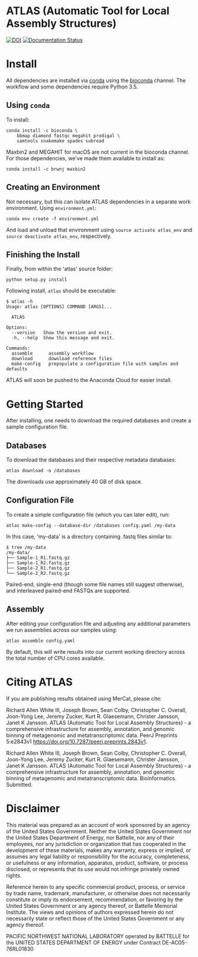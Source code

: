 # ATLAS (Automatic Tool for Local Assembly Structures)

[![DOI](https://zenodo.org/badge/75199304.svg)](https://zenodo.org/badge/latestdoi/75199304) [![Documentation Status](https://readthedocs.org/projects/pnnl-atlas/badge/?version=latest)](http://pnnl-atlas.readthedocs.io/en/latest/?badge=latest)

# Install

All dependencies are installed via [conda](https://www.continuum.io/downloads) using the [bioconda](https://github.com/bioconda/bioconda-recipes) channel.
The workflow and some dependencies require Python 3.5.

## Using `conda`

To install:

```
conda install -c bioconda \
    bbmap diamond fastqc megahit prodigal \
    samtools snakemake spades subread
```

Maxbin2 and MEGAHIT for macOS are not current in the bioconda channel. For those dependencies, we've made them available to install as:

```
conda install -c brwnj maxbin2
```

## Creating an Environment

Not necessary, but this can isolate ATLAS dependencies in a separate work
environment. Using `environment.yml`:

```
conda env create -f environment.yml
```

And load and unload that environment using `source activate atlas_env`
and `source deactivate atlas_env`, respectively.

## Finishing the Install

Finally, from within the 'atlas' source folder:

```
python setup.py install
```

Following install, `atlas` should be executable:

```
$ atlas -h
Usage: atlas [OPTIONS] COMMAND [ARGS]...

  ATLAS

Options:
  --version   Show the version and exit.
  -h, --help  Show this message and exit.

Commands:
  assemble      assembly workflow
  download      download reference files
  make-config   prepopulate a configuration file with samples and defaults
```

ATLAS will soon be pushed to the Anaconda Cloud for easier install.


# Getting Started

After installing, one needs to download the required databases and create a sample configuration file.


## Databases

To download the databases and their respective metadata databases:

```
atlas download -o /databases
```

The downloads use approximately 40 GB of disk space.


## Configuration File

To create a simple configuration file (which you can later edit), run:

```
atlas make-config --database-dir /databases config.yaml /my-data
```

In this case, 'my-data' is a directory containing .fastq files similar to:

```
$ tree /my-data
/my-data/
├── Sample-1_R1.fastq.gz
├── Sample-1_R2.fastq.gz
├── Sample-2_R1.fastq.gz
└── Sample-2_R2.fastq.gz
```

Paired-end, single-end (though some file names still suggest otherwise), and
interleaved paired-end FASTQs are supported.


## Assembly

After editing your configuration file and adjusting any additional parameters
we run assemblies across our samples using:

```
atlas assemble config.yaml
```

By default, this will write results into our current working directory across
the total number of CPU cores available.

# Citing ATLAS

If you are publishing results obtained using MerCat, please cite:

Richard Allen White III, Joseph Brown, Sean Colby, Christopher C. Overall, Joon-Yong Lee, Jeremy Zucker, Kurt R. Glaesemann, Christer Jansson, Janet K Jansson. ATLAS (Automatic Tool for Local Assembly Structures) - a comprehensive infrastructure for assembly, annotation, and genomic binning of metagenomic and metatranscriptomic data. PeerJ Preprints 5:e2843v1 https://doi.org/10.7287/peerj.preprints.2843v1.

Richard Allen White III, Joseph Brown, Sean Colby, Christopher C. Overall, Joon-Yong Lee, Jeremy Zucker, Kurt R. Glaesemann, Christer Jansson, Janet K Jansson. ATLAS (Automatic Tool for Local Assembly Structures) - a comprehensive infrastructure for assembly, annotation, and genomic binning of metagenomic and metatranscriptomic data. Bioinformatics. Submitted.

# Disclaimer

This material was prepared as an account of work sponsored by an agency of the
United States Government.  Neither the United States Government nor the United
States Department of Energy, nor Battelle, nor any of their employees, nor any
jurisdiction or organization that has cooperated in the development of these
materials, makes any warranty, express or implied, or assumes any legal
liability or responsibility for the accuracy, completeness, or usefulness or
any information, apparatus, product, software, or process disclosed, or
represents that its use would not infringe privately owned rights.

Reference herein to any specific commercial product, process, or service by
trade name, trademark, manufacturer, or otherwise does not necessarily
constitute or imply its endorsement, recommendation, or favoring by the United
States Government or any agency thereof, or Battelle Memorial Institute. The
views and opinions of authors expressed herein do not necessarily state or
reflect those of the United States Government or any agency thereof.

PACIFIC NORTHWEST NATIONAL LABORATORY operated by BATTELLE for the UNITED
STATES DEPARTMENT OF ENERGY under Contract DE-AC05-76RL01830
